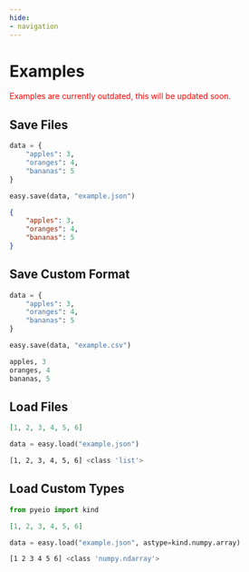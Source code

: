 ```yaml
---
hide:
- navigation
---
```


# Examples

<p style="color: red;">Examples are currently outdated, this will be updated soon.</p>

## Save Files

```python title="Input Dictionary"
data = {
    "apples": 3,
    "oranges": 4,
    "bananas": 5
}
```

```python title="Python Code"
easy.save(data, "example.json")
```

```json title="Output JSON File"
{
    "apples": 3,
    "oranges": 4,
    "bananas": 5
}
```

## Save Custom Format

```python title="Input Dictionary"
data = {
    "apples": 3,
    "oranges": 4,
    "bananas": 5
}
```

```python title="Python Code"
easy.save(data, "example.csv")
```

```python title="Output CSV File"
apples, 3
oranges, 4
bananas, 5
```

## Load Files

```json title="Input JSON File"
[1, 2, 3, 4, 5, 6]
```

```python title="Python Code"
data = easy.load("example.json")
```

```bash title="Data & Type"
[1, 2, 3, 4, 5, 6] <class 'list'>
```


## Load Custom Types

```python title="Additional Import"
from pyeio import kind
```

```json title="Input JSON File"
[1, 2, 3, 4, 5, 6]
```

```python title="Python Code"
data = easy.load("example.json", astype=kind.numpy.array)
```

```bash title="Data & Type"
[1 2 3 4 5 6] <class 'numpy.ndarray'>
```
